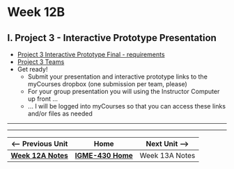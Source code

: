 # Week 12B

## I. Project 3 - Interactive Prototype Presentation
- [Project 3 Interactive Prototype Final - requirements](../documents/p3-interactive-prototype.md#iii-interactive-prototype---final-version)
- [Project 3 Teams](../documents/p3-teams.md)
- Get ready!
  - Submit your presentation and interactive prototype links to the myCourses dropbox (one submission per team, please)
  - For your group presentation you will using the Instructor Computer up front ...
  - ... I will be logged into myCourses so that you can access these links and/or files as needed


---
---

| <-- Previous Unit | Home | Next Unit -->
| --- | --- | --- 
|  [**Week 12A Notes**](12A.md)  |  [**IGME-430 Home**](../) | Week 13A Notes
